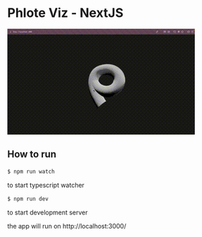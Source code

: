 # Phlote Viz - NextJS

![](readme/scene.gif)

## How to run

```sh
$ npm run watch

```

to start typescript watcher

```sh
$ npm run dev
```

to start development server

the app will run on http://localhost:3000/

